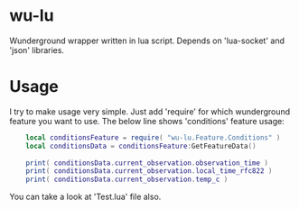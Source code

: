 # wu-lu
Wunderground wrapper written in lua script.
Depends on 'lua-socket' and 'json' libraries.

# Usage
I try to make usage very simple. Just add 'require' for which wunderground feature you want to use.
The below line shows 'conditions' feature usage:
```lua
	local conditionsFeature = require( "wu-lu.Feature.Conditions" )
	local conditionsData = conditionsFeature:GetFeatureData()
	
	print( conditionsData.current_observation.observation_time )
	print( conditionsData.current_observation.local_time_rfc822 )
	print( conditionsData.current_observation.temp_c )
```
	
You can take a look at 'Test.lua' file also.
